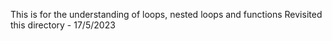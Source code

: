 This is for the understanding of loops, nested loops and functions
Revisited this directory - 17/5/2023

